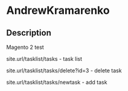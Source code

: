 # AndrewKramarenko

## Description
Magento 2 test

site.url/tasklist/tasks - task list

site.url/tasklist/tasks/delete?id=3 - delete task

site.url/tasklist/tasks/newtask - add task
